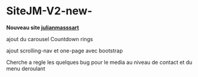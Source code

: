 # SiteJM-V2-new-
<p>
<strong>Nouveau site <a href='http://julianmassart.fr'>julianmasssart</a></strong>
</p>
<p>
ajout du carousel Countdown rings
</p>
<p>
ajout scrolling-nav et one-page avec bootstrap
</p>
<p>Cherche a regle les quelques bug pour le media au niveau de contact et du menu deroulant</p> 
